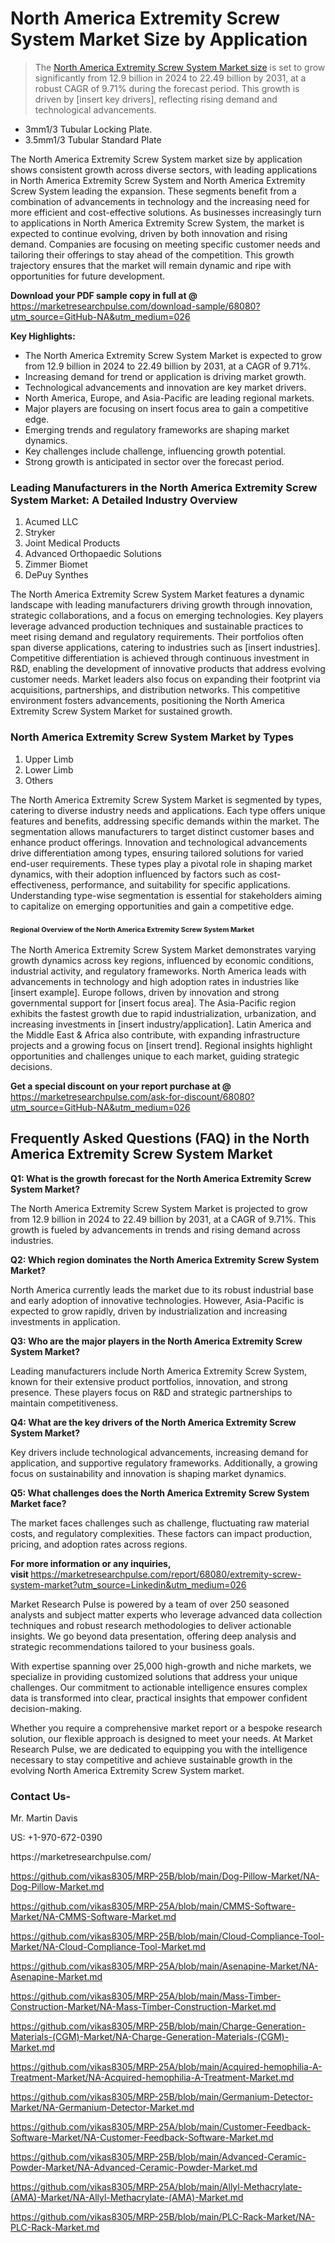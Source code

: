 <h1>North America Extremity Screw System Market&nbsp;Size by Application</h1><blockquote><p>The <a href="https://marketresearchpulse.com/download-sample/68080?utm_source=GitHub-NA&amp;utm_medium=026">North America Extremity Screw System Market size</a> is set to grow significantly from 12.9 billion in 2024 to 22.49 billion by 2031, at a robust CAGR of 9.71% during the forecast period. This growth is driven by [insert key drivers], reflecting rising demand and technological advancements.</p></blockquote><ul><li>3mm1/3 Tubular Locking Plate.<li> 3.5mm1/3 Tubular Standard Plate</li></ul><p>The North America Extremity Screw System market size by application shows consistent growth across diverse sectors, with leading applications in North America Extremity Screw System and North America Extremity Screw System leading the expansion. These segments benefit from a combination of advancements in technology and the increasing need for more efficient and cost-effective solutions. As businesses increasingly turn to applications in North America Extremity Screw System, the market is expected to continue evolving, driven by both innovation and rising demand. Companies are focusing on meeting specific customer needs and tailoring their offerings to stay ahead of the competition. This growth trajectory ensures that the market will remain dynamic and ripe with opportunities for future development.</p><p><strong>Download your PDF sample copy in full at @ </strong><a href="https://marketresearchpulse.com/download-sample/68080?utm_source=GitHub-NA&amp;utm_medium=026">https://marketresearchpulse.com/download-sample/68080?utm_source=GitHub-NA&amp;utm_medium=026</a></p><p><strong>Key Highlights: </strong></p><ul><li>The North America Extremity Screw System Market is expected to grow from 12.9 billion in 2024 to 22.49 billion by 2031, at a CAGR of 9.71%.</li><li>Increasing demand for trend or application is driving market growth.</li><li>Technological advancements and innovation are key market drivers.</li><li>North America, Europe, and Asia-Pacific are leading regional markets.</li><li>Major players are focusing on insert focus area to gain a competitive edge.</li><li>Emerging trends and regulatory frameworks are shaping market dynamics.</li><li>Key challenges include challenge, influencing growth potential.</li><li>Strong growth is anticipated in sector over the forecast period.</li></ul><h3>Leading Manufacturers in the North America Extremity Screw System Market: A Detailed Industry Overview</h3><ol><li>Acumed LLC</li><li>Stryker</li><li>Joint Medical Products</li><li>Advanced Orthopaedic Solutions</li><li>Zimmer Biomet</li><li>DePuy Synthes</li></ol><div class="flex max-w-full flex-col flex-grow"><div class="min-h-8 text-message flex w-full flex-col items-end gap-2 whitespace-normal break-words [.text-message+&amp;]:mt-5" dir="auto" data-message-author-role="assistant" data-message-id="fd8432e4-4910-450d-b182-61b7bfb0a01f" data-message-model-slug="gpt-4o"><div class="flex w-full flex-col gap-1 empty:hidden first:pt-[3px]"><div class="markdown prose w-full break-words dark:prose-invert light"><p>The North America Extremity Screw System Market features a dynamic landscape with leading manufacturers driving growth through innovation, strategic collaborations, and a focus on emerging technologies. Key players leverage advanced production techniques and sustainable practices to meet rising demand and regulatory requirements. Their portfolios often span diverse applications, catering to industries such as [insert industries]. Competitive differentiation is achieved through continuous investment in R&amp;D, enabling the development of innovative products that address evolving customer needs. Market leaders also focus on expanding their footprint via acquisitions, partnerships, and distribution networks. This competitive environment fosters advancements, positioning the North America Extremity Screw System Market for sustained growth.</p></div></div></div></div><h3>North America Extremity Screw System Market by Types</h3><ol><li>Upper Limb<li> Lower Limb<li> Others</li></ol><div class="flex max-w-full flex-col flex-grow"><div class="min-h-8 text-message flex w-full flex-col items-end gap-2 whitespace-normal break-words [.text-message+&amp;]:mt-5" dir="auto" data-message-author-role="assistant" data-message-id="084470be-0bb7-4664-bddf-5156b4f41249" data-message-model-slug="gpt-4o-mini"><div class="flex w-full flex-col gap-1 empty:hidden first:pt-[3px]"><div class="markdown prose w-full break-words dark:prose-invert light"><p>The North America Extremity Screw System Market is segmented by types, catering to diverse industry needs and applications. Each type offers unique features and benefits, addressing specific demands within the market. The segmentation allows manufacturers to target distinct customer bases and enhance product offerings. Innovation and technological advancements drive differentiation among types, ensuring tailored solutions for varied end-user requirements. These types play a pivotal role in shaping market dynamics, with their adoption influenced by factors such as cost-effectiveness, performance, and suitability for specific applications. Understanding type-wise segmentation is essential for stakeholders aiming to capitalize on emerging opportunities and gain a competitive edge.</p></div></div></div></div><h3><span style="font-size: 11px;">Regional Overview of the North America Extremity Screw System Market</span></h3><div class="flex max-w-full flex-col flex-grow"><div class="min-h-8 text-message flex w-full flex-col items-end gap-2 whitespace-normal break-words [.text-message+&amp;]:mt-5" dir="auto" data-message-author-role="assistant" data-message-id="e9038762-ce64-4e30-91c9-9bd413514231" data-message-model-slug="gpt-4o-mini"><div class="flex w-full flex-col gap-1 empty:hidden first:pt-[3px]"><div class="markdown prose w-full break-words dark:prose-invert light"><p>The North America Extremity Screw System Market demonstrates varying growth dynamics across key regions, influenced by economic conditions, industrial activity, and regulatory frameworks. North America leads with advancements in technology and high adoption rates in industries like [insert example]. Europe follows, driven by innovation and strong governmental support for [insert focus area]. The Asia-Pacific region exhibits the fastest growth due to rapid industrialization, urbanization, and increasing investments in [insert industry/application]. Latin America and the Middle East &amp; Africa also contribute, with expanding infrastructure projects and a growing focus on [insert trend]. Regional insights highlight opportunities and challenges unique to each market, guiding strategic decisions.</p></div></div></div></div><p><strong>Get a special discount on your report purchase at @ </strong><a href="https://marketresearchpulse.com/ask-for-discount/68080?utm_source=GitHub-NA&amp;utm_medium=026">https://marketresearchpulse.com/ask-for-discount/68080?utm_source=GitHub-NA&amp;utm_medium=026</a></p><h2>Frequently Asked Questions (FAQ) in the North America Extremity Screw System Market</h2><p><strong>Q1: What is the growth forecast for the North America Extremity Screw System Market?</strong></p><p>The North America Extremity Screw System Market is projected to grow from 12.9 billion in 2024 to 22.49 billion by 2031, at a CAGR of 9.71%. This growth is fueled by advancements in trends and rising demand across industries.</p><p><strong>Q2: Which region dominates the North America Extremity Screw System Market?</strong></p><p>North America currently leads the market due to its robust industrial base and early adoption of innovative technologies. However, Asia-Pacific is expected to grow rapidly, driven by industrialization and increasing investments in application.</p><p><strong>Q3: Who are the major players in the North America Extremity Screw System Market?</strong></p><p>Leading manufacturers include North America Extremity Screw System, known for their extensive product portfolios, innovation, and strong presence. These players focus on R&amp;D and strategic partnerships to maintain competitiveness.</p><p><strong>Q4: What are the key drivers of the North America Extremity Screw System Market?</strong></p><p>Key drivers include technological advancements, increasing demand for application, and supportive regulatory frameworks. Additionally, a growing focus on sustainability and innovation is shaping market dynamics.</p><p><strong>Q5: What challenges does the North America Extremity Screw System Market face?</strong></p><p>The market faces challenges such as challenge, fluctuating raw material costs, and regulatory complexities. These factors can impact production, pricing, and adoption rates across regions.</p><p><strong>For more information or any inquiries, visit&nbsp;</strong><a href="https://marketresearchpulse.com/report/68080/extremity-screw-system-market?utm_source=Linkedin&utm_medium=026">https://marketresearchpulse.com/report/68080/extremity-screw-system-market?utm_source=Linkedin&utm_medium=026</a></p><p>Market Research Pulse is powered by a team of over 250 seasoned analysts and subject matter experts who leverage advanced data collection techniques and robust research methodologies to deliver actionable insights. We go beyond data presentation, offering deep analysis and strategic recommendations tailored to your business goals.</p><p>With expertise spanning over 25,000 high-growth and niche markets, we specialize in providing customized solutions that address your unique challenges. Our commitment to actionable intelligence ensures complex data is transformed into clear, practical insights that empower confident decision-making.</p><p>Whether you require a comprehensive market report or a bespoke research solution, our flexible approach is designed to meet your needs. At Market Research Pulse, we are dedicated to equipping you with the intelligence necessary to stay competitive and achieve sustainable growth in the evolving North America Extremity Screw System market.</p><h3><strong>Contact Us-</strong></h3><p>Mr. Martin Davis</p><p>US: +1-970-672-0390</p><p>https://marketresearchpulse.com/</p><p><a href="https://github.com/vikas8305/MRP-25B/blob/main/Dog-Pillow-Market/NA-Dog-Pillow-Market.md">https://github.com/vikas8305/MRP-25B/blob/main/Dog-Pillow-Market/NA-Dog-Pillow-Market.md</a></p><p><a href="https://github.com/vikas8305/MRP-25A/blob/main/CMMS-Software-Market/NA-CMMS-Software-Market.md">https://github.com/vikas8305/MRP-25A/blob/main/CMMS-Software-Market/NA-CMMS-Software-Market.md</a></p><p><a href="https://github.com/vikas8305/MRP-25B/blob/main/Cloud-Compliance-Tool-Market/NA-Cloud-Compliance-Tool-Market.md">https://github.com/vikas8305/MRP-25B/blob/main/Cloud-Compliance-Tool-Market/NA-Cloud-Compliance-Tool-Market.md</a></p><p><a href="https://github.com/vikas8305/MRP-25A/blob/main/Asenapine-Market/NA-Asenapine-Market.md">https://github.com/vikas8305/MRP-25A/blob/main/Asenapine-Market/NA-Asenapine-Market.md</a></p><p><a href="https://github.com/vikas8305/MRP-25A/blob/main/Mass-Timber-Construction-Market/NA-Mass-Timber-Construction-Market.md">https://github.com/vikas8305/MRP-25A/blob/main/Mass-Timber-Construction-Market/NA-Mass-Timber-Construction-Market.md</a></p><p><a href="https://github.com/vikas8305/MRP-25B/blob/main/Charge-Generation-Materials-(CGM)-Market/NA-Charge-Generation-Materials-(CGM)-Market.md">https://github.com/vikas8305/MRP-25B/blob/main/Charge-Generation-Materials-(CGM)-Market/NA-Charge-Generation-Materials-(CGM)-Market.md</a></p><p><a href="https://github.com/vikas8305/MRP-25A/blob/main/Acquired-hemophilia-A-Treatment-Market/NA-Acquired-hemophilia-A-Treatment-Market.md">https://github.com/vikas8305/MRP-25A/blob/main/Acquired-hemophilia-A-Treatment-Market/NA-Acquired-hemophilia-A-Treatment-Market.md</a></p><p><a href="https://github.com/vikas8305/MRP-25B/blob/main/Germanium-Detector-Market/NA-Germanium-Detector-Market.md">https://github.com/vikas8305/MRP-25B/blob/main/Germanium-Detector-Market/NA-Germanium-Detector-Market.md</a></p><p><a href="https://github.com/vikas8305/MRP-25A/blob/main/Customer-Feedback-Software-Market/NA-Customer-Feedback-Software-Market.md">https://github.com/vikas8305/MRP-25A/blob/main/Customer-Feedback-Software-Market/NA-Customer-Feedback-Software-Market.md</a></p><p><a href="https://github.com/vikas8305/MRP-25B/blob/main/Advanced-Ceramic-Powder-Market/NA-Advanced-Ceramic-Powder-Market.md">https://github.com/vikas8305/MRP-25B/blob/main/Advanced-Ceramic-Powder-Market/NA-Advanced-Ceramic-Powder-Market.md</a></p><p><a href="https://github.com/vikas8305/MRP-25A/blob/main/Allyl-Methacrylate-(AMA)-Market/NA-Allyl-Methacrylate-(AMA)-Market.md">https://github.com/vikas8305/MRP-25A/blob/main/Allyl-Methacrylate-(AMA)-Market/NA-Allyl-Methacrylate-(AMA)-Market.md</a></p><p><a href="https://github.com/vikas8305/MRP-25B/blob/main/PLC-Rack-Market/NA-PLC-Rack-Market.md">https://github.com/vikas8305/MRP-25B/blob/main/PLC-Rack-Market/NA-PLC-Rack-Market.md</a></p>

